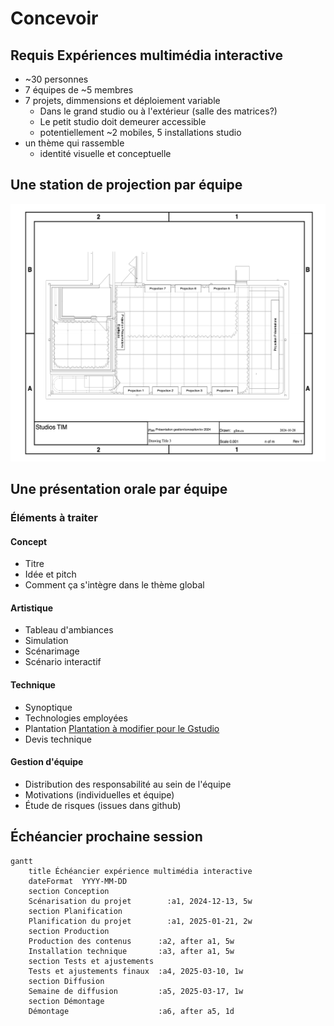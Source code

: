 # Concevoir

## Requis Expériences multimédia interactive

* ~30 personnes 
* 7 équipes de ~5 membres
* 7 projets, dimmensions et déploiement variable
    * Dans le grand studio ou à l'extérieur (salle des matrices?)
    * Le petit studio doit demeurer accessible
    * potentiellement ~2 mobiles, 5 installations studio
* un thème qui rassemble 
    * identité visuelle et conceptuelle

## Une station de projection par équipe

![espaces de projection disponible](./presentations_2024.drawio.png)

## Une présentation orale par équipe  

### Éléments à traiter

#### Concept
* Titre 
* Idée et pitch 
* Comment ça s'intègre dans le thème global


#### Artistique

* Tableau d'ambiances
* Simulation
* Scénarimage
* Scénario interactif


#### Technique 

* Synoptique
* Technologies employées
* Plantation [Plantation à modifier pour le Gstudio](./grand_studio_cad_.drawio.png)
* Devis technique


#### Gestion d'équipe

* Distribution des responsabilité au sein de l'équipe
* Motivations (individuelles et équipe)
* Étude de risques (issues dans github)

##  Échéancier prochaine session

```mermaid
gantt
    title Échéancier expérience multimédia interactive
    dateFormat  YYYY-MM-DD
    section Conception
    Scénarisation du projet        :a1, 2024-12-13, 5w
    section Planification
    Planification du projet        :a1, 2025-01-21, 2w
    section Production
    Production des contenus      :a2, after a1, 5w
    Installation technique       :a3, after a1, 5w
    section Tests et ajustements
    Tests et ajustements finaux  :a4, 2025-03-10, 1w
    section Diffusion
    Semaine de diffusion         :a5, 2025-03-17, 1w
    section Démontage
    Démontage                    :a6, after a5, 1d
```

